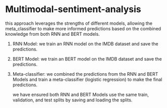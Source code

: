 # Multimodal-sentiment-analysis
this approach leverages the strengths of different models, allowing the meta_classifier to make more informed predictions based on the combined knowledge from both RNN and BERT models.

1) RNN Model:
   we train an RNN model on the IMDB dataset and save the predictions.
2) BERT Model:
   we train an BERT model on the IMDB dataset and save the predictions.
3) Meta-classifier:
   we combined the predictions from the RNN and BERT Models and train a meta-classifier (logistic regression) to make the final predictions.

   we have ensured both RNN and BERT Models use the same train, validation, and test splits by saving and loading the splits.
